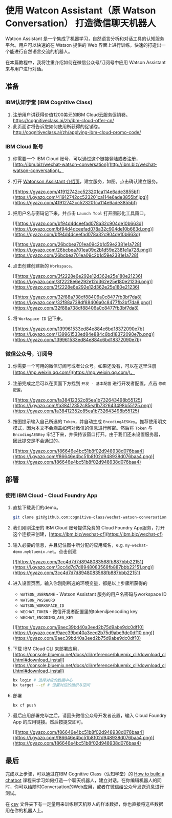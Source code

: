 # 使用 Watcon Assistant（原 Watson Conversation） 打造微信聊天机器人

Watcon Assistant 是一个集成了机器学习，自然语言分析和对话工具的认知服务平台。用户可以快速的在 Watson 提供的 Web 界面上进行训练，快速的打造出一个能进行自然语言交流的机器人。

在本篇教程中，我将注重介绍如何在微信公众号/订阅号中应用 Watson Assistant 来与用户进行对话。

## 准备

### IBM认知学堂 (IBM Cognitive Class)
1. 注册用户讲获得价值1200美元的IBM Cloud云服务促销卷。https://cognitiveclass.ai/zh/ibm-cloud-offer-cn/
2. 此页面讲将告诉您如何使用所获得的促销卷。http://cognitiveclass.ai/zh/applying-ibm-cloud-promo-code/

### IBM Cloud 账号
1. 你需要一个 IBM Cloud 账号，可以通过这个链接登陆或者注册，[http://ibm.biz/wechat-watson-conversation](http://ibm.biz/wechat-watson-conversation)。

2. 打开 [Watonson Assistant 介绍页](http://ibm.biz/wechat-watson-conversation)，建立服务，如图。点击确认建立服务。

    [![https://gyazo.com/41912742cc523201ca114e6ade3855bf](https://i.gyazo.com/41912742cc523201ca114e6ade3855bf.jpg)](https://gyazo.com/41912742cc523201ca114e6ade3855bf)

3. 把用户名与密码记下来，并点击 `Launch Tool` 打开图形化工具窗口。

    [![https://gyazo.com/bf94d4dceefad078a32c904de10b663d](https://i.gyazo.com/bf94d4dceefad078a32c904de10b663d.png)](https://gyazo.com/bf94d4dceefad078a32c904de10b663d)

    [![https://gyazo.com/26bcbea701ea09c2b1d59e2381e1a728](https://i.gyazo.com/26bcbea701ea09c2b1d59e2381e1a728.png)](https://gyazo.com/26bcbea701ea09c2b1d59e2381e1a728)

4. 点击创建创建新的 `Workspace`。

    [![https://gyazo.com/3f2228e6e292e12d362e25e180e21236](https://i.gyazo.com/3f2228e6e292e12d362e25e180e21236.png)](https://gyazo.com/3f2228e6e292e12d362e25e180e21236)

    [![https://gyazo.com/32f88a738df88406a0c8477fb3bf7da8](https://i.gyazo.com/32f88a738df88406a0c8477fb3bf7da8.png)](https://gyazo.com/32f88a738df88406a0c8477fb3bf7da8)

5. 将 `Workspace ID` 记下来。

    [![https://gyazo.com/139961533ed84e884c6bd18372090e7b](https://i.gyazo.com/139961533ed84e884c6bd18372090e7b.png)](https://gyazo.com/139961533ed84e884c6bd18372090e7b)


### 微信公众号，订阅号
1. 你需要一个可用的微信订阅号或者公众号。如果还没有，可以在这里注册 [https://mp.weixin.qq.com/](https://mp.weixin.qq.com/)。

2. 注册完成之后可以在页面下方找到 `开发 - 基本配置` 进行开发者配置，点击 `修改配置`，

    [![https://gyazo.com/fa38412352c85ea1b732643498b55125](https://i.gyazo.com/fa38412352c85ea1b732643498b55125.png)](https://gyazo.com/fa38412352c85ea1b732643498b55125)

3. 按图提示输入自己所选的 `Token`，并自动生成 `EncodingAESKey`。推荐使用明文模式，因为本文不会涵盖如何对微信的信息进行解密。然后将 `Token` 与 `EncodingAESKey` 牢记下来，并保持该窗口打开。由于我们还未设置服务器，因此提交是不会通过的。

    [![https://gyazo.com/f86646e4bc51b8f02d948938d076baa4](https://i.gyazo.com/f86646e4bc51b8f02d948938d076baa4.png)](https://gyazo.com/f86646e4bc51b8f02d948938d076baa4)


## 部署

### 使用 IBM Cloud - Cloud Foundry App
1. 直接下载我们的demo。
    ```bash
    git clone git@github.com:cognitive-class/wechat-watson-conversation.git
    ```

2. 我们刚刚注册的 IBM Cloud 账号提供免费的 Cloud Foundry App服务，打开这个连接来创建，[https://ibm.biz/wechat-cf](https://ibm.biz/wechat-cf)

3. 输入必要的信息，并且记住图中所分配的应用域名，e.g. `my-wechat-demo.mybluemix.net`。点击创建

    [![https://gyazo.com/3cc4d7d7d8948083568fb887bbb22151](https://i.gyazo.com/3cc4d7d7d8948083568fb887bbb22151.png)](https://gyazo.com/3cc4d7d7d8948083568fb887bbb22151)

4. 进入设置页面，输入你刚刚所选的环境变量，都是以上步骤所获得的
    - `WATSON_USERNAME` - Watson Assistant 服务的用户名密码与workspace ID
    - `WATSON_PASSWORD`
    - `WATSON_WORKSPACE_ID`
    - `WECHAT_TOKEN` - 微信开发者配置里的token与encoding key
    - `WECHAT_ENCODING_AES_KEY`

    [![https://gyazo.com/9aec39bd40a3eed2b75d9abe9dc0df10](https://i.gyazo.com/9aec39bd40a3eed2b75d9abe9dc0df10.png)](https://gyazo.com/9aec39bd40a3eed2b75d9abe9dc0df10)

5. 下载 IBM Cloud CLI 来部署应用，[https://console.bluemix.net/docs/cli/reference/bluemix_cli/download_cli.html#download_install](https://console.bluemix.net/docs/cli/reference/bluemix_cli/download_cli.html#download_install)

    ```bash
    bx login # 选择对应的数据中心
    bx target --cf # 设置对应的组织与空间
    ```
6. 部署

    ```bash
    bx cf push
    ```

7. 最后应用部署完毕之后，请回头微信公众号开发者设置，输入 Cloud Foundry App 的应用链接。然后按提交即可。

    [![https://gyazo.com/f86646e4bc51b8f02d948938d076baa4](https://i.gyazo.com/f86646e4bc51b8f02d948938d076baa4.png)](https://gyazo.com/f86646e4bc51b8f02d948938d076baa4)

## 最后

完成以上步骤，可以通过在IBM Cognitive Class（认知学堂）的 [How to build a chatbot](https://cognitiveclass.ai/courses/how-to-build-a-chatbot/) 课程来学习如何打造一个聊天机器人，建立对话。在你编辑机器人的同时，你可以给随时Conversation的Web应用，或者在微信给公众号发送消息进行测试。

在 [csv](/csv) 文件夹下有一定量用来训练聊天机器人的样本数据，你也直接将这些数据用在你的机器人上。
